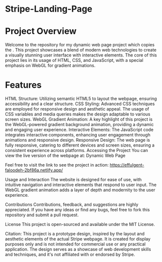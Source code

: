 # Stripe-Landing-Page


# Project Overview
Welcome to the repository for my dynamic web page project which copies the . This project showcases a blend of modern web technologies to create a visually stunning user interface with interactive elements. The core of this project lies in its usage of HTML, CSS, and JavaScript, with a special emphasis on WebGL for gradient animations.

# Features
HTML Structure: Utilizing semantic HTML5 to layout the webpage, ensuring accessibility and a clear structure.
CSS Styling: Advanced CSS techniques are employed for responsive design and aesthetic appeal. The usage of CSS variables and media queries makes the design adaptable to various screen sizes.
WebGL Gradient Animation: A key highlight of this project is the WebGL-powered gradient background animation, providing a dynamic and engaging user experience.
Interactive Elements: The JavaScript code integrates interactive components, enhancing user engagement through animations and responsive design.
Responsive Design: The web page is fully responsive, catering to different devices and screen sizes, ensuring a consistent experience across platforms.
Accessing the Project
You can view the live version of the webpage at: Dynamic Web Page

Feel free to visit the link to see the project in action: https://effulgent-faloodeh-2bf86a.netlify.app/

Usage and Interaction
The website is designed for ease of use, with intuitive navigation and interactive elements that respond to user input. The WebGL gradient animation adds a layer of depth and modernity to the user experience.

Contributions
Contributions, feedback, and suggestions are highly appreciated. If you have any ideas or find any bugs, feel free to fork this repository and submit a pull request.

License
This project is open-sourced and available under the MIT License.

Citation: This project is a prototype design, inspired by the layout and aesthetic elements of the actual Stripe webpage. It is created for display purposes only and is not intended for commercial use or any practical application. The design serves as a showcase of web development skills and techniques, and it's not affiliated with or endorsed by Stripe.
